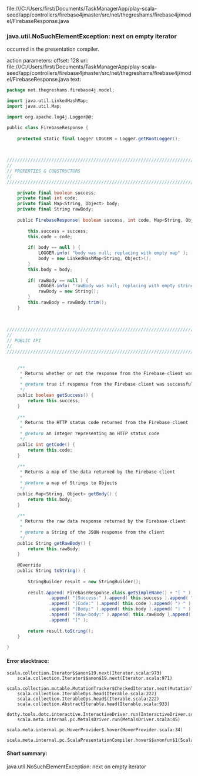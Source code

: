 file:///C:/Users/first/Documents/TaskManagerApp/play-scala-seed/app/controllers/firebase4jmaster/src/net/thegreshams/firebase4j/model/FirebaseResponse.java
### java.util.NoSuchElementException: next on empty iterator

occurred in the presentation compiler.

action parameters:
offset: 128
uri: file:///C:/Users/first/Documents/TaskManagerApp/play-scala-seed/app/controllers/firebase4jmaster/src/net/thegreshams/firebase4j/model/FirebaseResponse.java
text:
```scala
package net.thegreshams.firebase4j.model;

import java.util.LinkedHashMap;
import java.util.Map;

import org.apache.log4j.Logger@@;

public class FirebaseResponse {
	
	protected static final Logger LOGGER = Logger.getRootLogger();
	

	
///////////////////////////////////////////////////////////////////////////////
//
// PROPERTIES & CONSTRUCTORS
//
///////////////////////////////////////////////////////////////////////////////

	private final boolean success;
	private final int code;
	private final Map<String, Object> body;
	private final String rawBody;
	
	public FirebaseResponse( boolean success, int code, Map<String, Object> body, String rawBody ) {
		
		this.success = success;
		this.code = code;
		
		if( body == null ) {
			LOGGER.info( "body was null; replacing with empty map" );
			body = new LinkedHashMap<String, Object>();
		}
		this.body = body;
		
		if( rawBody == null ) {
			LOGGER.info( "rawBody was null; replacing with empty string" );
			rawBody = new String();
		}
		this.rawBody = rawBody.trim();
	}
	
	
	
///////////////////////////////////////////////////////////////////////////////
//
// PUBLIC API
//
///////////////////////////////////////////////////////////////////////////////

	
	/**
	 * Returns whether or not the response from the Firebase-client was successful
	 * 
	 * @return true if response from the Firebase-client was successful
	 */
	public boolean getSuccess() {
		return this.success;
	}
	
	/**
	 * Returns the HTTP status code returned from the Firebase-client
	 * 
	 * @return an integer representing an HTTP status code
	 */
	public int getCode() {
		return this.code;
	}
	
	/**
	 * Returns a map of the data returned by the Firebase-client
	 * 
	 * @return a map of Strings to Objects
	 */
	public Map<String, Object> getBody() {
		return this.body;
	}
	
	/**
	 * Returns the raw data response returned by the Firebase-client
	 * 
	 * @return a String of the JSON-response from the client
	 */
	public String getRawBody() {
		return this.rawBody;
	}
	
	@Override
	public String toString() {
		
		StringBuilder result = new StringBuilder();
		
		result.append( FirebaseResponse.class.getSimpleName() + "[ " )
				.append( "(Success:" ).append( this.success ).append( ") " )
				.append( "(Code:" ).append( this.code ).append( ") " )
				.append( "(Body:" ).append( this.body ).append( ") " )
				.append( "(Raw-body:" ).append( this.rawBody ).append( ") " )
				.append( "]" );
		
		return result.toString();
	}
	
}

```



#### Error stacktrace:

```
scala.collection.Iterator$$anon$19.next(Iterator.scala:973)
	scala.collection.Iterator$$anon$19.next(Iterator.scala:971)
	scala.collection.mutable.MutationTracker$CheckedIterator.next(MutationTracker.scala:76)
	scala.collection.IterableOps.head(Iterable.scala:222)
	scala.collection.IterableOps.head$(Iterable.scala:222)
	scala.collection.AbstractIterable.head(Iterable.scala:933)
	dotty.tools.dotc.interactive.InteractiveDriver.run(InteractiveDriver.scala:168)
	scala.meta.internal.pc.MetalsDriver.run(MetalsDriver.scala:45)
	scala.meta.internal.pc.HoverProvider$.hover(HoverProvider.scala:34)
	scala.meta.internal.pc.ScalaPresentationCompiler.hover$$anonfun$1(ScalaPresentationCompiler.scala:329)
```
#### Short summary: 

java.util.NoSuchElementException: next on empty iterator